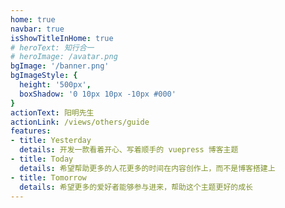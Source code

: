 ```yaml
---
home: true
navbar: true
isShowTitleInHome: true
# heroText: 知行合一
# heroImage: /avatar.png
bgImage: '/banner.png'
bgImageStyle: {
  height: '500px',
  boxShadow: '0 10px 10px -10px #000'
}
actionText: 阳明先生
actionLink: /views/others/guide
features:
- title: Yesterday
  details: 开发一款看着开心、写着顺手的 vuepress 博客主题
- title: Today
  details: 希望帮助更多的人花更多的时间在内容创作上，而不是博客搭建上
- title: Tomorrow
  details: 希望更多的爱好者能够参与进来，帮助这个主题更好的成长
---
```

